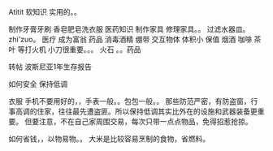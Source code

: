Atitit 软知识  实用的。。

制作牙膏牙刷
香皂肥皂洗衣服
医药知识
制作家具 修理家具。。
过滤水器皿。zhi'zuo。
 医疗 成为富翁 药品  消毒酒精   绷带 
交互物体 体积小 保值 烟酒 咖啡 茶叶  等打火机 小刀很重要。。。 火石  。。药品

转帖 波斯尼亚1年生存报告

如何安全 保持低调

衣服 手机不要用好的，，手表一般。。包包一般。。
那些防范严密，有防盗窗，行事高调的住家，往往最先遭盗匪。所以保持低调其实比外在的设施和武器装备更重要。
但要注意，不在自己家周围交易，每次只带一点点物品，免得招惹抢掠。


如何省钱，，以物易物。。
大米是比较容易烹制的食物，省燃料。
